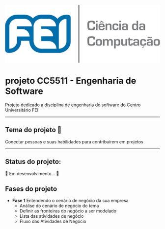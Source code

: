 ![](https://raw.githubusercontent.com/brunoorlandin/projetocc5511/2cfb1ecbec50b75e09997db0b5f7f28a55a0d94e/logo-fei-ciencia-computacao.png)

# projeto CC5511 - Engenharia de Software

Projeto dedicado a disciplina de engenharia de software do Centro Universitário FEI

---

## Tema do projeto 📌 <a name="tema"></a>
Conectar pessoas e suas habilidades para contribuírem em projetos

--- 

## Status do projeto:
🚧 Em desenvolvimento... 🚧

## Fases do projeto <a name="fases"></a>
* __Fase 1__ Entendendo o cenário de negócio da sua empresa
    *  Análise do cenário de negócio do tema
    *  Definir as fronteiras do negócio a ser modelado
    *  Lista das atividades de negócio
    *  Fluxo das Atividades de Negócio
